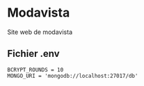 # Modavista

Site web de modavista

## Fichier .env

```
BCRYPT_ROUNDS = 10
MONGO_URI = 'mongodb://localhost:27017/db'
```
